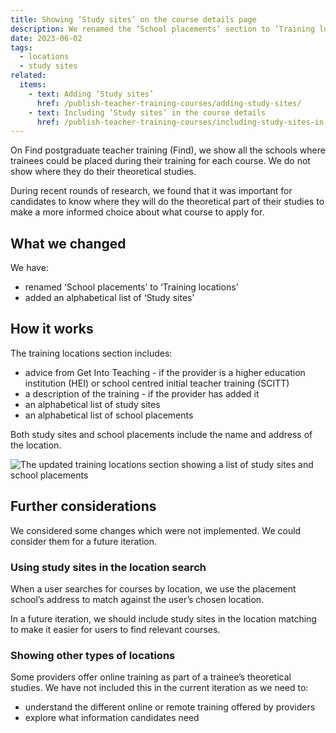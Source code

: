 ```yaml
---
title: Showing ‘Study sites’ on the course details page
description: We renamed the ‘School placements’ section to ‘Training locations’ on the course details page and added ‘Study sites’
date: 2023-06-02
tags:
  - locations
  - study sites
related:
  items:
    - text: Adding ‘Study sites’
      href: /publish-teacher-training-courses/adding-study-sites/
    - text: Including ‘Study sites’ in the course details
      href: /publish-teacher-training-courses/including-study-sites-in-the-course-details/
---
```


On Find postgraduate teacher training (Find), we show all the schools where trainees could be placed during their training for each course. We do not show where they do their theoretical studies.

During recent rounds of research, we found that it was important for candidates to know where they will do the theoretical part of their studies to make a more informed choice about what course to apply for.

## What we changed

We have:

- renamed ‘School placements’ to ‘Training locations’
- added an alphabetical list of ‘Study sites’

## How it works

The training locations section includes:

- advice from Get Into Teaching - if the provider is a higher education institution (HEI) or school centred initial teacher training (SCITT)
- a description of the training - if the provider has added it
- an alphabetical list of study sites
- an alphabetical list of school placements

Both study sites and school placements include the name and address of the location.

![The updated training locations section showing a list of study sites and school placements](training-locations.png)

## Further considerations

We considered some changes which were not implemented. We could consider them for a future iteration.

### Using study sites in the location search

When a user searches for courses by location, we use the placement school’s address to match against the user’s chosen location.

In a future iteration, we should include study sites in the location matching to make it easier for users to find relevant courses.

### Showing other types of locations

Some providers offer online training as part of a trainee’s theoretical studies. We have not included this in the current iteration as we need to:

- understand the different online or remote training offered by providers
- explore what information candidates need
